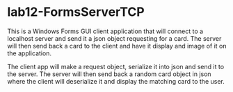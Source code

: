 # lab12-FormsServerTCP

This is a Windows Forms GUI client application that will connect to a localhost server and send it a json object requesting for a card. The server will then send back a card to the client and have it display and image of it on the application.

The client app will make a request object, serialize it into json and send it to the server.
The server will then send back a random card object in json where the client will deserialize it and display the matching card to the user.
